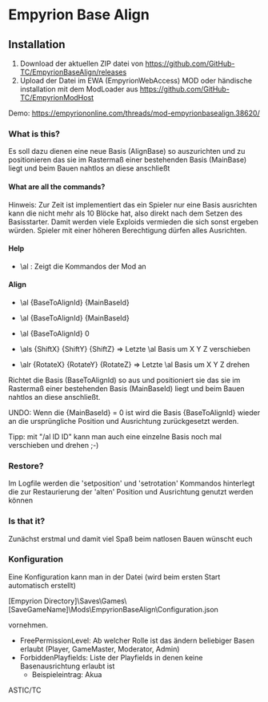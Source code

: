 ﻿# Empyrion Base Align
## Installation
1. Download der aktuellen ZIP datei von https://github.com/GitHub-TC/EmpyrionBaseAlign/releases
1. Upload der Datei im EWA (EmpyrionWebAccess) MOD oder händische installation mit dem ModLoader aus https://github.com/GitHub-TC/EmpyrionModHost

Demo: https://empyriononline.com/threads/mod-empyrionbasealign.38620/

### What is this?

Es soll dazu dienen eine neue Basis (AlignBase) so auszurichten und zu positionieren das sie im Rastermaß einer bestehenden Basis (MainBase) liegt und beim Bauen nahtlos an diese anschließt

#### What are all the commands?

Hinweis: Zur Zeit ist implementiert das ein Spieler nur eine Basis ausrichten kann die nicht mehr als 10 Blöcke hat, also direkt nach dem Setzen des Basisstarter. 
Damit werden viele Exploids vermieden die sich sonst ergeben würden. Spieler mit einer höheren Berechtigung dürfen alles Ausrichten.

#### Help

* \al : Zeigt die Kommandos der Mod an

#### Align

* \al {BaseToAlignId} {MainBaseId}
* \al {BaseToAlignId} {MainBaseId}
* \al {BaseToAlignId} 0

* \als {ShiftX} {ShiftY} {ShiftZ}		=> Letzte \al Basis um X Y Z verschieben
* \alr {RotateX} {RotateY} {RotateZ}    => Letzte \al Basis um X Y Z drehen

Richtet die Basis (BaseToAlignId) so aus und positioniert sie das sie im Rastermaß einer bestehenden Basis (MainBaseId) liegt und beim Bauen nahtlos an diese anschließt.

UNDO: Wenn die {MainBaseId} = 0 ist wird die Basis {BaseToAlignId} wieder an die ursprüngliche Position und Ausrichtung zurückgesetzt werden.

Tipp: mit "/al ID ID" kann man auch eine einzelne Basis noch mal verschieben und drehen ;-)

### Restore?
Im Logfile werden die 'setposition' und 'setrotation' Kommandos hinterlegt die zur Restaurierung der 'alten' Position und Ausrichtung genutzt werden können

### Is that it?
Zunächst erstmal und damit viel Spaß beim natlosen Bauen wünscht euch

### Konfiguration
Eine Konfiguration kann man in der Datei (wird beim ersten Start automatisch erstellt)

[Empyrion Directory]\Saves\Games\\[SaveGameName]\Mods\EmpyrionBaseAlign\Configuration.json

vornehmen.

* FreePermissionLevel: Ab welcher Rolle ist das ändern beliebiger Basen erlaubt (Player, GameMaster, Moderator, Admin)
* ForbiddenPlayfields: Liste der Playfields in denen keine Basenausrichtung erlaubt ist
  - Beispieleintrag: <string>Akua</string>


ASTIC/TC